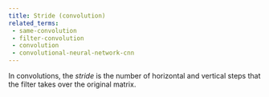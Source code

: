 ```yaml
---
title: Stride (convolution)
related_terms:
 - same-convolution
 - filter-convolution
 - convolution
 - convolutional-neural-network-cnn
---
```


In convolutions, the *stride* is the number of horizontal
and vertical steps that the filter takes over the original matrix.
